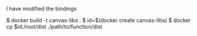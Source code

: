 I have modified the bindings

$ docker build -t canvas-libs .
$ id=$(docker create canvas-libs)
$ docker cp $id:/root/dist ./path/to/function/dist
